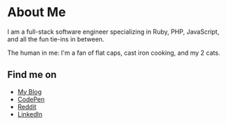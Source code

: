 # About Me

I am a full-stack software engineer specializing in Ruby, PHP, JavaScript, and all the fun tie-ins in between.

The human in me: I'm a fan of flat caps, cast iron cooking, and my 2 cats.

## Find me on

- [My Blog](https://www.roymosby.me/)
- [CodePen](https://codepen.io/royemosby)
- [Reddit](https://www.reddit.com/user/royemosby)
- [LinkedIn](https://www.linkedin.com/in/roy-mosby/)
